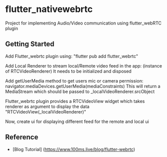 # flutter_nativewebrtc

Project for implementing Audio/Video communication using flutter_webRTC plugin

## Getting Started

Add Flutter_webrtc plugin using: "flutter pub add flutter_webrtc"

Add Local Renderer to stream local/Remote video feed in the app: (instance of RTCVideoRenderer)
It needs to be initialized and disposed

Add getUserMedia method to get users mic or camera permission: navigator.mediaDevices.getUserMedia(mediaConstraints)
This will return a MediaStream which should be passed to _localVideoRenderer.srcObject

Flutter_webrtc plugin provides a RTCVideoView widget which takes renderer as argument to display the data "RTCVideoView(_localVideoRenderer)"

Now, create ui for displaying different feed for the remote and local ui

## Reference
- [Blog Tutorial] (https://www.100ms.live/blog/flutter-webrtc)